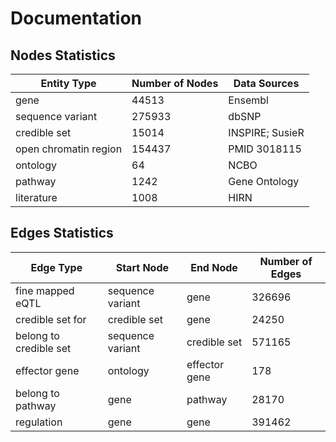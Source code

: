 # Documentation

## Nodes Statistics

| Entity Type  | Number of Nodes | Data Sources |
|-----------------|-----------------|--------------|
| gene | 44513 | Ensembl |
| sequence variant | 275933 | dbSNP |
| credible set | 15014 | INSPIRE; SusieR |
| open chromatin region | 154437 | PMID 3018115 |
| ontology | 64 | NCBO |
| pathway | 1242 | Gene Ontology |
| literature | 1008 | HIRN |

## Edges Statistics

| Edge Type | Start Node | End Node | Number of Edges |
|-----------|-----------|-----------|-----------------|
| fine mapped eQTL | sequence variant | gene | 326696 |
| credible set for | credible set | gene | 24250 |
| belong to credible set | sequence variant | credible set | 571165 |
| effector gene | ontology | effector gene | 178 |
| belong to pathway | gene | pathway | 28170 |
| regulation | gene | gene | 391462 |

